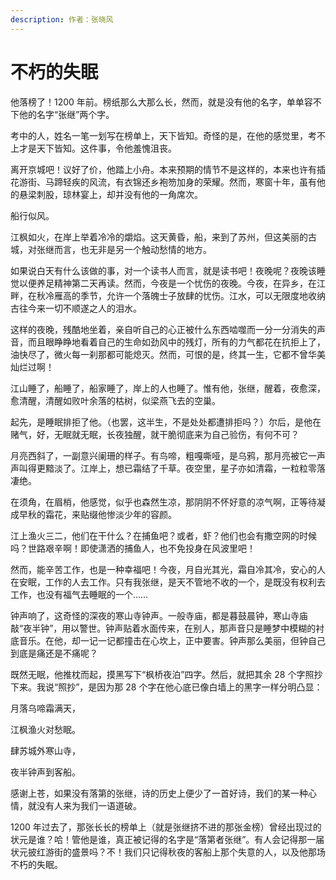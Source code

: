 ```yaml
---
description: 作者：张晓风
---
```


# 不朽的失眠

他落榜了！1200 年前。榜纸那么大那么长，然而，就是没有他的名字，单单容不下他的名字“张继”两个字。

考中的人，姓名一笔一划写在榜单上，天下皆知。奇怪的是，在他的感觉里，考不上才是天下皆知。这件事，令他羞愧沮丧。

离开京城吧！议好了价，他踏上小舟。本来预期的情节不是这样的，本来也许有插花游街、马蹄轻疾的风流，有衣锦还乡袍笏加身的荣耀。然而，寒窗十年，虽有他的悬梁刺股，琼林宴上，却并没有他的一角席次。

船行似风。

江枫如火，在岸上举着冷冷的爝焰。这天黄昏，船，来到了苏州，但这美丽的古城，对张继而言，也无非是另一个触动愁情的地方。

如果说白天有什么该做的事，对一个读书人而言，就是读书吧！夜晚呢？夜晚该睡觉以便养足精神第二天再读。然而，今夜是一个忧伤的夜晚。今夜，在异乡，在江畔，在秋冷雁高的季节，允许一个落魄士子放肆的忧伤。江水，可以无限度地收纳古往今来一切不顺遂之人的泪水。

这样的夜晚，残酷地坐着，亲自听自己的心正被什么东西啮噬而一分一分消失的声音，而且眼睁睁地看着自己的生命如劲风中的残灯，所有的力气都花在抗拒上了，油快尽了，微火每一刹那都可能熄灭。然而，可恨的是，终其一生，它都不曾华美灿烂过啊！

江山睡了，船睡了，船家睡了，岸上的人也睡了。惟有他，张继，醒着，夜愈深，愈清醒，清醒如败叶余落的枯树，似梁燕飞去的空巢。

起先，是睡眠排拒了他。（也罢，这半生，不是处处都遭排拒吗？）尔后，是他在赌气，好，无眠就无眠，长夜独醒，就干脆彻底来为自己验伤，有何不可？

月亮西斜了，一副意兴阑珊的样子。有鸟啼，粗嘎嘶哑，是乌鸦，那月亮被它一声声叫得更黯淡了。江岸上，想已霜结了千草。夜空里，星子亦如清霜，一粒粒零落凄绝。

在须角，在眉梢，他感觉，似乎也森然生凉，那阴阴不怀好意的凉气啊，正等待凝成早秋的霜花，来贴缀他惨淡少年的容颜。

江上渔火三二，他们在干什么？在捕鱼吧？或者，虾？他们也会有撒空网的时候吗？世路艰辛啊！即使潇洒的捕鱼人，也不免投身在风波里吧！

然而，能辛苦工作，也是一种幸福吧！今夜，月自光其光，霜自冷其冷，安心的人在安眠，工作的人去工作。只有我张继，是天不管地不收的一个，是既没有权利去工作，也没有福气去睡眠的一个……

钟声响了，这奇怪的深夜的寒山寺钟声。一般寺庙，都是暮鼓晨钟，寒山寺庙敲“夜半钟”，用以警世。钟声贴着水面传来，在别人，那声音只是睡梦中模糊的衬底音乐。在他，却一记一记都撞击在心坎上，正中要害。钟声那么美丽，但钟自己到底是痛还是不痛呢？

既然无眠，他推枕而起，摸黑写下“枫桥夜泊”四字。然后，就把其余 28 个字照抄下来。我说“照抄”，是因为那 28 个字在他心底已像白墙上的黑字一样分明凸显：

月落乌啼霜满天，

江枫渔火对愁眠。

肆苏城外寒山寺，

夜半钟声到客船。

感谢上苍，如果没有落第的张继，诗的历史上便少了一首好诗，我们的某一种心情，就没有人来为我们一语道破。

1200 年过去了，那张长长的榜单上（就是张继挤不进的那张金榜）曾经出现过的状元是谁？哈！管他是谁，真正被记得的名字是“落第者张继”。有人会记得那一届状元披红游街的盛景吗？不！我们只记得秋夜的客船上那个失意的人，以及他那场不朽的失眠。
